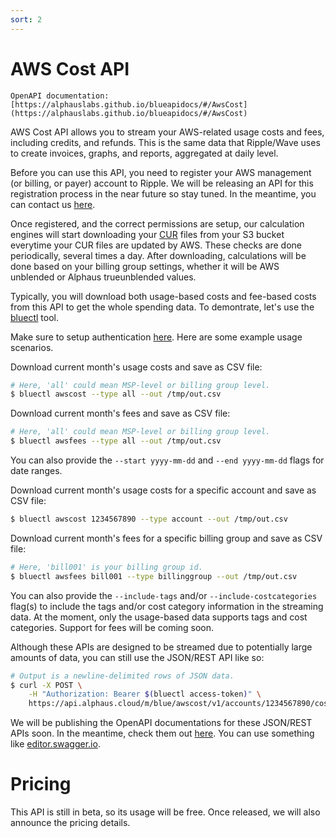 ```yaml
---
sort: 2
---
```


# AWS Cost API

```note
OpenAPI documentation: [https://alphauslabs.github.io/blueapidocs/#/AwsCost](https://alphauslabs.github.io/blueapidocs/#/AwsCost)
```

AWS Cost API allows you to stream your AWS-related usage costs and fees, including credits, and refunds. This is the same data that Ripple/Wave uses to create invoices, graphs, and reports, aggregated at daily level.

Before you can use this API, you need to register your AWS management (or billing, or payer) account to Ripple. We will be releasing an API for this registration process in the near future so stay tuned. In the meantime, you can contact us [here](https://alphaus.cloud/en/inquiry/).

Once registered, and the correct permissions are setup, our calculation engines will start downloading your [CUR](https://aws.amazon.com/aws-cost-management/aws-cost-and-usage-reporting/) files from your S3 bucket everytime your CUR files are updated by AWS. These checks are done periodically, several times a day. After downloading, calculations will be done based on your billing group settings, whether it will be AWS unblended or Alphaus trueunblended values.

Typically, you will download both usage-based costs and fee-based costs from this API to get the whole spending data. To demontrate, let's use the [bluectl](https://github.com/alphauslabs/bluectl) tool.

Make sure to setup authentication [here](https://alphauslabs.github.io/blueapi/authentication/apikey.html). Here are some example usage scenarios.

Download current month's usage costs and save as CSV file:

```bash
# Here, 'all' could mean MSP-level or billing group level.
$ bluectl awscost --type all --out /tmp/out.csv
```

Download current month's fees and save as CSV file:

```bash
# Here, 'all' could mean MSP-level or billing group level.
$ bluectl awsfees --type all --out /tmp/out.csv
```

You can also provide the `--start yyyy-mm-dd` and `--end yyyy-mm-dd` flags for date ranges.

Download current month's usage costs for a specific account and save as CSV file:

```bash
$ bluectl awscost 1234567890 --type account --out /tmp/out.csv
```

Download current month's fees for a specific billing group and save as CSV file:

```bash
# Here, 'bill001' is your billing group id.
$ bluectl awsfees bill001 --type billinggroup --out /tmp/out.csv
```

You can also provide the `--include-tags` and/or `--include-costcategories` flag(s) to include the tags and/or cost category information in the streaming data. At the moment, only the usage-based data supports tags and cost categories. Support for fees will be coming soon.

Although these APIs are designed to be streamed due to potentially large amounts of data, you can still use the JSON/REST API like so:

```bash
# Output is a newline-delimited rows of JSON data.
$ curl -X POST \
    -H "Authorization: Bearer $(bluectl access-token)" \
    https://api.alphaus.cloud/m/blue/awscost/v1/accounts/1234567890/costs:streamReadAccountCosts
```

We will be publishing the OpenAPI documentations for these JSON/REST APIs soon. In the meantime, check them out [here](https://github.com/alphauslabs/blueapi/tree/main/openapiv2). You can use something like [editor.swagger.io](https://editor.swagger.io/).

# Pricing

This API is still in beta, so its usage will be free. Once released, we will also announce the pricing details.
